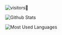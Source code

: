<!--
**inaniby/inaniby** is a ✨ _special_ ✨ repository because its `README.md` (this file) appears on your GitHub profile.

Here are some ideas to get you started:

- 🔭 I’m currently working on ...
- 🌱 I’m currently learning ...
- 👯 I’m looking to collaborate on ...
- 🤔 I’m looking for help with ...
- 💬 Ask me about ...
- 📫 How to reach me: ...
- 😄 Pronouns: ...
- ⚡ Fun fact: ...
-->
![visitors](https://visitor-badge.glitch.me/badge?page_id=inaniby.inaniby&left_color=green&right_color=red)👋

![Github Stats](https://github-readme-stats.vercel.app/api?username=inaniby&show_icons=true&theme=dark&count_private=true)

![Most Used Languages](https://github-readme-stats.vercel.app/api/top-langs/?username=inaniby&theme=dark&layout=compact)

